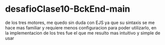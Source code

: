 # desafioClase10-BckEnd-main

de los tres motores, me quedo sin duda con EJS ya que su sintaxis se me hace mas familiar y requiere menos configuracion para poder utilizarlo, en la implementacion de los tres fue el que me resulto mas intuitivo y simple de usar
 
